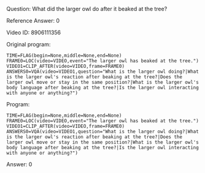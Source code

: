 Question: What did the larger owl do after it beaked at the tree?

Reference Answer: 0

Video ID: 8906111356

Original program:

```
TIME=FLAG(begin=None,middle=None,end=None)
FRAME0=LOC(video=VIDEO,event="The larger owl has beaked at the tree.")
VIDEO1=CLIP_AFTER(video=VIDEO,frame=FRAME0)
ANSWERS0=VQA(video=VIDEO1,question="What is the larger owl doing?|What is the larger owl's reaction after beaking at the tree?|Does the larger owl move or stay in the same position?|What is the larger owl's body language after beaking at the tree?|Is the larger owl interacting with anyone or anything?")
```

Program:

```
TIME=FLAG(begin=None,middle=None,end=None)
FRAME0=LOC(video=VIDEO,event="The larger owl has beaked at the tree.")
VIDEO1=CLIP_AFTER(video=VIDEO,frame=FRAME0)
ANSWERS0=VQA(video=VIDEO1,question="What is the larger owl doing?|What is the larger owl's reaction after beaking at the tree?|Does the larger owl move or stay in the same position?|What is the larger owl's body language after beaking at the tree?|Is the larger owl interacting with anyone or anything?")
```

Answer: 0


